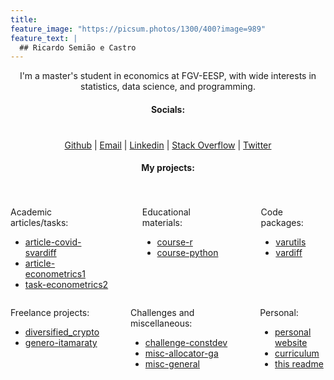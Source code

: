 ```yaml
---
title:
feature_image: "https://picsum.photos/1300/400?image=989"
feature_text: |
  ## Ricardo Semião e Castro
---
```


<style>
  h4 {
      margin-bottom: 40px;
  }
</style>
<link rel="stylesheet" href="https://cdnjs.cloudflare.com/ajax/libs/font-awesome/5.15.3/css/all.min.css">

<p align="center">I'm a master's student in economics at FGV-EESP, with wide interests in statistics, data science, and programming.</p>


<section>
  <h4 align="center">Socials:</h4>
  <p align="center">
    <a href="https://github.com/ricardo-semiao"><i class="fab fa-github"></i> Github</a> |
    <a href="mailto:ricardo.semiao@outlook.com"><i class="fas fa-envelope"></i> Email</a> |
    <a href="https://linkedin.com/in/ricardo-semiao"><i class="fab fa-linkedin"></i> Linkedin</a> |
    <a href="https://stackoverflow.com/users/13048728"><i class="fab fa-stack-overflow"></i> Stack Overflow</a> |
    <a href="https://twitter.com/ricardo_semiao"><i class="fab fa-twitter"></i> Twitter</a>
  </p>
</section>


<section>
  <h4 align="center">My projects:</h4>
  <div style="display: flex; justify-content: center; column-gap: 50px;">
    <div>
      <p>Academic articles/tasks:</p>
      <ul>
        <li><a href="https://github.com/ricardo-semiao/article-covid-svardiff">article-covid-svardiff</a></li>
        <li><a href="https://github.com/ricardo-semiao/article-econometrics1">article-econometrics1</a></li>
        <li><a href="https://github.com/ricardo-semiao/task-econometrics2">task-econometrics2</a></li>
      </ul>
    </div>
    <div>
      <p>Educational materials:</p>
      <ul>
        <li><a href="https://github.com/ricardo-semiao/course-r">course-r</a></li>
        <li><a href="https://github.com/ricardo-semiao/course-python">course-python</a></li>
      </ul>
    </div>
    <div>
      <p>Code packages:</p>
      <ul>
        <li><a href="https://github.com/ricardo-semiao/varutils">varutils</a></li>
        <li><a href="https://github.com/ricardo-semiao/vardiff">vardiff</a></li>
      </ul>
    </div>
  </div>
    <div style="display: flex; justify-content: center; column-gap: 50px;">
    <div>
      <p>Freelance projects:</p>
      <ul>
        <li><a href="https://github.com/mevaldt/diversified_crypto">diversified_crypto</a></li>
        <li><a href="https://github.com/ricardo-semiao/genero-itamaraty">genero-itamaraty</a></li>
      </ul>
    </div>
    <div>
      <p>Challenges and miscellaneous:</p>
      <ul>
        <li><a href="https://github.com/ricardo-semiao/challenge-constdev">challenge-constdev</a></li>
        <li><a href="https://github.com/ricardo-semiao/misc-allocator-ga">misc-allocator-ga</a></li>
        <li><a href="https://github.com/ricardo-semiao/misc-general">misc-general</a></li>
      </ul>
    </div>
    <div>
      <p>Personal:</p>
      <ul>
        <li><a href="https://github.com/ricardo-semiao/ricardo-semiao.github.io/">personal website</a></li>
        <li><a href="https://github.com/ricardo-semiao/ricardo-semiao-cv">curriculum</a></li>
        <li><a href="https://github.com/ricardo-semiao/ricardo-semiao">this readme</a></li>
      </ul>
    </div>
  </div>
</section>
